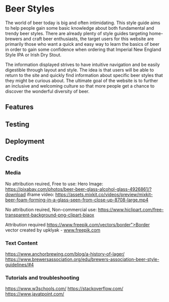 # Beer Styles
The world of beer today is big and often intimidating. This style guide aims to help people gain some basic knowledge about both fundamental and trendy beer styles. There are already plenty of style guides targeting home-brewers and craft beer enthusiasts, the target users for this website are primarily those who want a quick and easy way to learn the basics of beer in order to gain some confidence when ordering that Imperial New England Style IPA or Irish Dry Stout. 

The information displayed strives to have intuitive navigation and be easily digestible through layout and style. The idea is that users will be able to return to the site and quickly find information about specific beer styles that they might be curious about. The ultimate goal of the website is to further an inclusive and welcoming culture so that more people get a chance to discover the wonderful diversity of beer.


## Features


## Testing


## Deployment


## Credits

### Media
No attribution reuired, Free to use:
Hero Image: https://pixabay.com/photos/beer-beer-glass-alcohol-glass-4926861/?download
iframe video: https://assets.mixkit.co/videos/preview/mixkit-beer-foam-forming-in-a-glass-seen-from-close-up-8708-large.mp4

No attribution reuired, Non-commercial use:
https://www.hiclipart.com/free-transparent-background-png-clipart-bjaox

Attribution required
https://www.freepik.com/vectors/border">Border vector created by upklyak - www.freepik.com

### Text Content
https://www.anchorbrewing.com/blog/a-history-of-lager/
https://www.brewersassociation.org/edu/brewers-association-beer-style-guidelines/#4

### Tutorials and troubleshooting
https://www.w3schools.com/
https://stackoverflow.com/
https://www.javatpoint.com/